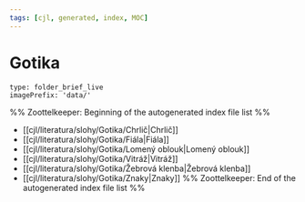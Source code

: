 ```yaml
---
tags: [cjl, generated, index, MOC]
---
```

# Gotika

```ccard
type: folder_brief_live
imagePrefix: 'data/'
```

%% Zoottelkeeper: Beginning of the autogenerated index file list  %%
-  [[cjl/literatura/slohy/Gotika/Chrlič|Chrlič]]
-  [[cjl/literatura/slohy/Gotika/Fiála|Fiála]]
-  [[cjl/literatura/slohy/Gotika/Lomený oblouk|Lomený oblouk]]
-  [[cjl/literatura/slohy/Gotika/Vitráž|Vitráž]]
-  [[cjl/literatura/slohy/Gotika/Žebrová klenba|Žebrová klenba]]
-  [[cjl/literatura/slohy/Gotika/Znaky|Znaky]]
%% Zoottelkeeper: End of the autogenerated index file list  %%

